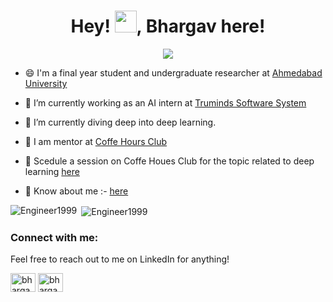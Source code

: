<h1 align="center"> Hey! <img src="https://raw.githubusercontent.com/MartinHeinz/MartinHeinz/master/wave.gif" width="35px">, Bhargav here!</h1>

<p align="center">
<img src="Images/tenor.gif">
</p>

- 😄 I'm a final year student and undergraduate researcher at [Ahmedabad University](ahduni.edu.in)

- 🔭 I’m currently working as an AI intern at [Truminds Software System](https://www.truminds.com/)

- 🌱 I’m currently diving deep into deep learning.

- 👯 I am mentor at [Coffe Hours Club](https://www.coffeehours.club/})
- 💬 Scedule a session on Coffe Houes Club for the topic related to deep learning [here](https://calendly.com/bhargavpatel/coffeehourssessions?month=2020-12)

- 📄 Know about me :- [here](https://www.kickresume.com/cv/Bhargav-Patel/)


<p><img align="left" src="https://github-readme-stats.vercel.app/api/top-langs?username=Engineer1999&show_icons=true&locale=en&layout=compact" alt="Engineer1999" /></p>

<p>&nbsp;<img align="center" src="https://github-readme-stats.vercel.app/api?username=Engineer1999&show_icons=true&locale=en" alt="Engineer1999" /></p>

<h3 align="left">Connect with me:</h3>
Feel free to reach out to me on LinkedIn for anything!
<p align="left">
<a href="https://www.linkedin.com/in/bhargav-p-patel/" target="blank"><img align="center" src="https://cdn.jsdelivr.net/npm/simple-icons@3.0.1/icons/linkedin.svg" alt="bhargav-p-patel" height="30" width="40" /></a>
<a href="https://www.instagram.com/bhargav.p.patel/" target="blank"><img align="center" src="https://cdn.jsdelivr.net/npm/simple-icons@3.0.1/icons/instagram.svg" alt="bhargav.p.patel" height="30" width="40" /></a>
</p>
